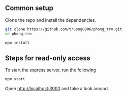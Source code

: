 ## Common setup

Clone the repo and install the dependencies.

```bash
git clone https://github.com/truong0806/phong_tro.git
cd phong_tro
```

```bash
npm install
```

## Steps for read-only access

To start the express server, run the following

```bash
npm start
```

Open [http://localhost:3000](http://localhost:3000) and take a look around.
